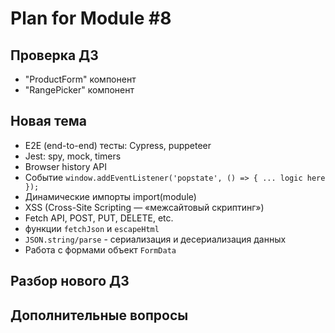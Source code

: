 # Plan for Module #8

## Проверка ДЗ

* "ProductForm" компонент
* "RangePicker" компонент

## Новая тема 

* E2E (end-to-end) тесты: Cypress, puppeteer
* Jest: spy, mock, timers
* Browser history API
* Событие `window.addEventListener('popstate', () => { ... logic here });`
* Динамические импорты import(module)
* XSS (Cross-Site Scripting — «межсайтовый скриптинг») 
* Fetch API, POST, PUT, DELETE, etc.
* функции `fetchJson` и `escapeHtml`
* `JSON.string/parse` - сериализация и десериализация данных
* Работа с формами объект `FormData`

## Разбор нового ДЗ

## Дополнительные вопросы
